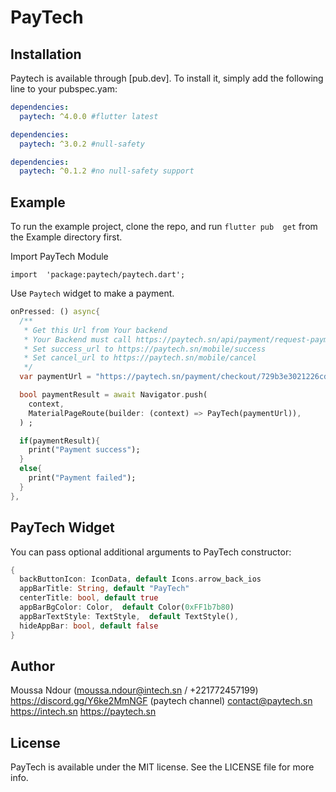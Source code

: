 
# PayTech

## Installation

Paytech is available through [pub.dev]. To install
it, simply add the following line to your pubspec.yam:

```yaml
dependencies:
  paytech: ^4.0.0 #flutter latest
```

```yaml
dependencies:
  paytech: ^3.0.2 #null-safety
```

```yaml
dependencies:
  paytech: ^0.1.2 #no null-safety support
```

## Example

To run the example project, clone the repo, and run `flutter pub  get` from the Example directory first.


Import PayTech Module

`import  'package:paytech/paytech.dart';`

Use `Paytech`  widget to make a payment.
```dart
onPressed: () async{
  /**
   * Get this Url from Your backend
   * Your Backend must call https://paytech.sn/api/payment/request-payment to generate a payment token
   * Set success_url to https://paytech.sn/mobile/success
   * Set cancel_url to https://paytech.sn/mobile/cancel
   */
  var paymentUrl = "https://paytech.sn/payment/checkout/729b3e3021226cd27905";

  bool paymentResult = await Navigator.push(
    context,
    MaterialPageRoute(builder: (context) => PayTech(paymentUrl)),
  ) ;

  if(paymentResult){
    print("Payment success");
  }
  else{
    print("Payment failed");
  }
},
```


## PayTech Widget

You can pass optional additional arguments to PayTech constructor:
```dart
{
  backButtonIcon: IconData, default Icons.arrow_back_ios
  appBarTitle: String, default "PayTech"
  centerTitle: bool, default true
  appBarBgColor: Color,  default Color(0xFF1b7b80)
  appBarTextStyle: TextStyle,  default TextStyle(),
  hideAppBar: bool, default false
}
```


## Author

Moussa Ndour (moussa.ndour@intech.sn / +221772457199)
https://discord.gg/Y6ke2MmNGF (paytech channel)
contact@paytech.sn
https://intech.sn
https://paytech.sn

## License

PayTech is available under the MIT license. See the LICENSE file for more info.
